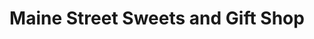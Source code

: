 ---
title: "Maine Street Sweets and Gift Shop"
url: /brunswick/maine-street-sweets-and-gift-shop/
shop: confectionery
---